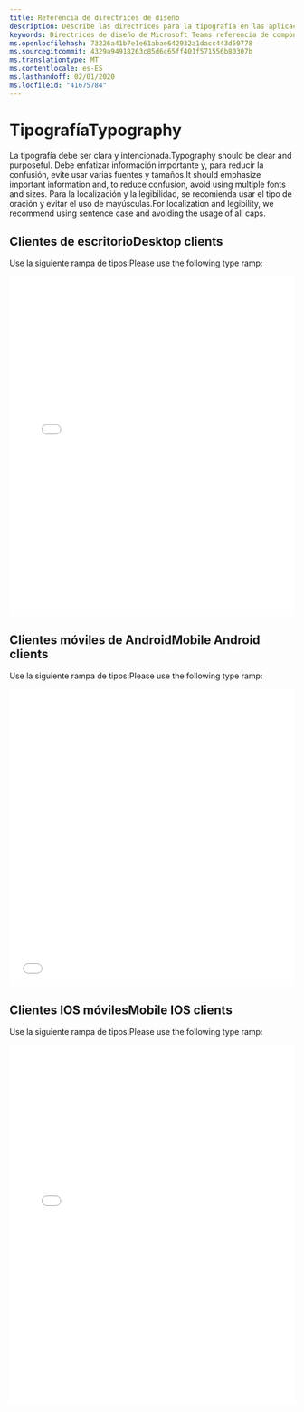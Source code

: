 ```yaml
---
title: Referencia de directrices de diseño
description: Describe las directrices para la tipografía en las aplicaciones
keywords: Directrices de diseño de Microsoft Teams referencia de componentes tipográficas
ms.openlocfilehash: 73226a41b7e1e61abae642932a1dacc443d50778
ms.sourcegitcommit: 4329a94918263c85d6c65ff401f571556b80307b
ms.translationtype: MT
ms.contentlocale: es-ES
ms.lasthandoff: 02/01/2020
ms.locfileid: "41675784"
---
```

# <a name="typography"></a><span data-ttu-id="930e6-104">Tipografía</span><span class="sxs-lookup"><span data-stu-id="930e6-104">Typography</span></span>

<span data-ttu-id="930e6-105">La tipografía debe ser clara y intencionada.</span><span class="sxs-lookup"><span data-stu-id="930e6-105">Typography should be clear and purposeful.</span></span> <span data-ttu-id="930e6-106">Debe enfatizar información importante y, para reducir la confusión, evite usar varias fuentes y tamaños.</span><span class="sxs-lookup"><span data-stu-id="930e6-106">It should emphasize important information and, to reduce confusion, avoid using multiple fonts and sizes.</span></span> <span data-ttu-id="930e6-107">Para la localización y la legibilidad, se recomienda usar el tipo de oración y evitar el uso de mayúsculas.</span><span class="sxs-lookup"><span data-stu-id="930e6-107">For localization and legibility, we recommend using sentence case and avoiding the usage of all caps.</span></span>

## <a name="desktop-clients"></a><span data-ttu-id="930e6-108">Clientes de escritorio</span><span class="sxs-lookup"><span data-stu-id="930e6-108">Desktop clients</span></span>

<span data-ttu-id="930e6-109">Use la siguiente rampa de tipos:</span><span class="sxs-lookup"><span data-stu-id="930e6-109">Please use the following type ramp:</span></span>
<iframe height='600' scrolling='no' title='<span data-ttu-id="930e6-110">Directrices de diseño de Microsoft Teams: rampa de tipografía</span><span class="sxs-lookup"><span data-stu-id="930e6-110">Microsoft Teams design guidelines - typography ramp</span></span>' src='//codepen.io/msteams/embed/xPxxQz/?height=687&theme-id=31655&default-tab=result&embed-version=2' frameborder='no' allowtransparency='true' allowfullscreen='true' style='width: 100%; overflow:hidden;margin:0; padding:0; border:none; '><span data-ttu-id="930e6-111">Consulte las guías de diseño de Microsoft Teams: la rampa de tipografía de Microsoft Teams (@msteams) en CodePen.</span><span class="sxs-lookup"><span data-stu-id="930e6-111">See the Pen Microsoft Teams design guidelines - typography ramp by Microsoft Teams (@msteams) on CodePen.</span></span></iframe>

## <a name="mobile-android-clients"></a><span data-ttu-id="930e6-112">Clientes móviles de Android</span><span class="sxs-lookup"><span data-stu-id="930e6-112">Mobile Android clients</span></span>

<span data-ttu-id="930e6-113">Use la siguiente rampa de tipos:</span><span class="sxs-lookup"><span data-stu-id="930e6-113">Please use the following type ramp:</span></span>
<iframe height="525" style="width: 100%; " scrolling="no" title="Directrices de diseño de Android de Microsoft Teams: tipografía" src="//codepen.io/msteams/embed/vYBWOoX/?height=565&theme-id=31655&default-tab=result" frameborder="no" allowtransparency="true" allowfullscreen="true">
<span data-ttu-id="930e6-115">Vea las <a href='https://codepen.io/msteams/pen/vYBWOoX/'>guías de diseño de Android de Microsoft Teams-Typography</a> by Bill Bliss (<a href='https://codepen.io/msteams'>@msteams</a>) en <a href='https://codepen.io'>CodePen</a>.</span><span class="sxs-lookup"><span data-stu-id="930e6-115">See the Pen <a href='https://codepen.io/msteams/pen/vYBWOoX/'>Microsoft Teams Android design guidelines - typography</a> by Bill Bliss (<a href='https://codepen.io/msteams'>@msteams</a>) on <a href='https://codepen.io'>CodePen</a>.</span></span>
</iframe>

## <a name="mobile-ios-clients"></a><span data-ttu-id="930e6-116">Clientes IOS móviles</span><span class="sxs-lookup"><span data-stu-id="930e6-116">Mobile IOS clients</span></span>

<span data-ttu-id="930e6-117">Use la siguiente rampa de tipos:</span><span class="sxs-lookup"><span data-stu-id="930e6-117">Please use the following type ramp:</span></span>
<iframe height="635" style="width: 100%; " scrolling="no" title="Directrices de diseño de Microsoft Teams para IOS: tipografía" src="//codepen.io/msteams/embed/qBWVWjw/?height=825&theme-id=31655&default-tab=result&editable=true" frameborder="no" allowtransparency="true" allowfullscreen="true">
<span data-ttu-id="930e6-119">Consulte las <a href='https://codepen.io/msteams/pen/qBWVWjw/'>directrices de diseño de Microsoft Teams para iOS-Typography</a> by Bill Bliss (<a href='https://codepen.io/msteams'>@msteams</a>) en <a href='https://codepen.io'>CodePen</a>.</span><span class="sxs-lookup"><span data-stu-id="930e6-119">See the Pen <a href='https://codepen.io/msteams/pen/qBWVWjw/'>Microsoft Teams IOS design guidelines  - typography</a> by Bill Bliss (<a href='https://codepen.io/msteams'>@msteams</a>) on <a href='https://codepen.io'>CodePen</a>.</span></span>
</iframe>
